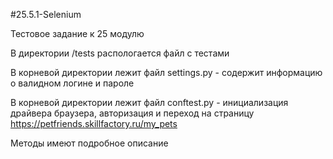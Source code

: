 #25.5.1-Selenium

Тестовое задание к 25 модулю

В директории /tests распологается файл с тестами

В корневой директории лежит файл settings.py - содержит информацию о валидном логине и пароле

В корневой директории лежит файл conftest.py - инициализация драйвера браузера, авторизация и переход на страницу https://petfriends.skillfactory.ru/my_pets

Методы имеют подробное описание
